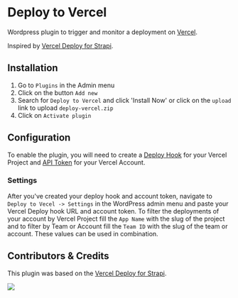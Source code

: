 # Deploy to Vercel

Wordpress plugin to trigger and monitor a deployment on [Vercel](https://vercel.com/).

Inspired by [Vercel Deploy for Strapi](https://market.strapi.io/plugins/strapi-plugin-vercel-deploy).

## Installation

1. Go to `Plugins` in the Admin menu
2. Click on the button `Add new`
3. Search for `Deploy to Vercel` and click 'Install Now' or click on the `upload` link to upload `deploy-vercel.zip`
4. Click on `Activate plugin`

## Configuration

To enable the plugin, you will need to create a [Deploy Hook](https://vercel.com/docs/more/deploy-hooks) for your Vercel Project and [API Token](https://vercel.com/account/tokens) for your Vercel Account.

### Settings

After you've created your deploy hook and account token, navigate to `Deploy to Vecel -> Settings` in the WordPress admin menu and paste your Vercel Deploy hook URL and account token.
To filter the deployments of your account by Vercel Project fill the `App Name` with the slug of the project and to filter by Team or Account fill the `Team ID` with the slug of the team or account. These values can be used in combination.

## Contributors & Credits

This plugin was based on the [Vercel Deploy for Strapi](https://market.strapi.io/plugins/strapi-plugin-vercel-deploy).

<a href="https://github.com/eeeurico/deploy-vercel/graphs/contributors">
  <img src="https://contrib.rocks/image?repo=eeeurico/deploy-vercel" />
</a>
